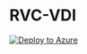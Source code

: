 # RVC-VDI

[![Deploy to Azure](https://azuredeploy.net/deploybutton.png)](https://azuredeploy.net/)
